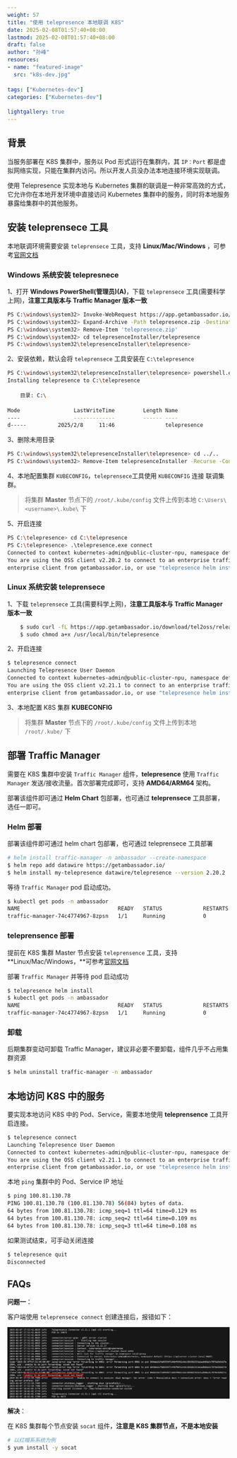 ```yaml
---
weight: 57
title: "使用 telepresence 本地联调 K8S"
date: 2025-02-08T01:57:40+08:00
lastmod: 2025-02-08T01:57:40+08:00
draft: false
author: "孙峰"
resources:
- name: "featured-image"
  src: "k8s-dev.jpg"

tags: ["Kubernetes-dev"]
categories: ["Kubernetes-dev"]

lightgallery: true
---
```


## 背景

当服务部署在 K8S 集群中，服务以 Pod 形式运行在集群内，其 `IP：Port` 都是虚拟网络实现，只能在集群内访问。所以开发人员没办法本地连接环境实现联调。

使用 Telepresence 实现本地与 Kubernetes 集群的联调是一种非常高效的方式，它允许你在本地开发环境中直接访问 Kubernetes 集群中的服务，同时将本地服务暴露给集群中的其他服务。

## 安装 teleprensece 工具

本地联调环境需要安装 `teleprensece` 工具，支持 **Linux/Mac/Windows** ，可参考[官网文档](https://www.telepresence.io/docs/install/client)

### Windows 系统安装 telepresnece

1、打开 **Windows PowerShell(管理员)(A)**，下载 `teleprensece` 工具(需要科学上网)，**注意工具版本与 Traffic Manager 版本一致**

```bash
PS C:\windows\system32> Invoke-WebRequest https://app.getambassador.io/download/tel2oss/releases/download/v2.20.2/telepresence-windows-amd64.zip -OutFile telepresence.zip
PS C:\windows\system32> Expand-Archive -Path telepresence.zip -DestinationPath telepresenceInstaller/telepresence
PS C:\windows\system32> Remove-Item 'telepresence.zip'
PS C:\windows\system32> cd telepresenceInstaller/telepresence
PS C:\windows\system32\telepresenceInstaller\telepresence>
```

2、安装依赖，默认会将 `teleprensece` 工具安装在 `C:\telepresence`

```bash
PS C:\windows\system32\telepresenceInstaller\telepresence> powershell.exe -ExecutionPolicy bypass -c " . '.\install-telepresence.ps1';"
Installing telepresence to C:\telepresence

    目录: C:\

Mode                 LastWriteTime         Length Name
----                 -------------         ------ ----
d-----          2025/2/8     11:46                telepresence
```

3、删除未用目录

```bash
PS C:\windows\system32\telepresenceInstaller\telepresence> cd ../..
PS C:\windows\system32> Remove-Item telepresenceInstaller -Recurse -Confirm:$false -Force
```

4、本地配置集群 `KUBECONFIG`，`teleprensece`工具使用 `KUBECONFIG` 连接 联调集群。

> 将集群 **Master** 节点下的 `/root/.kube/config` 文件上传到本地 `C:\Users\<username>\.kube\` 下
>

5、开启连接

```bash
PS C:\telepresence> cd C:\telepresence
PS C:\telepresence> .\telepresence.exe connect
Connected to context kubernetes-admin@public-cluster-npu, namespace default (https://172.30.209.233:6443)
You are using the OSS client v2.20.2 to connect to an enterprise traffic manager v2.20.2. Please consider installing an
enterprise client from getambassador.io, or use "telepresence helm install" to install an OSS traffic-manager
```

### Linux 系统安装 teleprensece

1、下载 `teleprensece` 工具(需要科学上网)，**注意工具版本与 Traffic Manager 版本一致**

```bash
	$ sudo curl -fL https://app.getambassador.io/download/tel2oss/releases/download/v2.20.2/telepresence-linux-arm64 -o /usr/local/bin/telepresence
	$ sudo chmod a+x /usr/local/bin/telepresence
```

2、开启连接

```bash
$ telepresence connect
Launching Telepresence User Daemon
Connected to context kubernetes-admin@public-cluster-npu, namespace default (https://172.30.209.233:6443)
You are using the OSS client v2.21.1 to connect to an enterprise traffic manager v2.20.2. Please consider installing an
enterprise client from getambassador.io, or use "telepresence helm install" to install an OSS traffic-manager
```

3、本地配置 K8S 集群 **KUBECONFIG**

> 将集群 **Master** 节点下的 `/root/.kube/config` 文件上传到本地 `/root/.kube/` 下
>

## 部署 Traffic Manager

需要在 K8S 集群中安装 `Traffic Manager` 组件，**telepresence** 使用 `Traffic Manager` 发送/接收流量。首次部署完成即可，支持 **AMD64/ARM64** 架构。

部署该组件即可通过 **Helm Chart** 包部署，也可通过 **teleprensece** 工具部署，选任一即可。

### Helm 部署

部署该组件即可通过 helm chart 包部署，也可通过 teleprensece 工具部署

```bash
# helm install traffic-manager -n ambassador --create-namespace
$ helm repo add datawire https://getambassador.io/
$ helm install my-telepresence datawire/telepresence --version 2.20.2
```

等待 `Traffic Manager` pod 启动成功。

```bash
$ kubectl get pods -n ambassador
NAME                               READY   STATUS             RESTARTS   AGE
traffic-manager-74c4774967-8zpsn   1/1     Running            0          17h
```

### teleprensence 部署

提前在 K8S 集群 Master 节点安装 `teleprensence` 工具，支持 **Linux/Mac/Windows，**可参考[官网文档](https://www.telepresence.io/docs/install/client)

部署 `Traffic Manager` 并等待 pod 启动成功

```bash
$ telepresence helm install
$ kubectl get pods -n ambassador
NAME                               READY   STATUS             RESTARTS   AGE
traffic-manager-74c4774967-8zpsn   1/1     Running            0          17h
```

### 卸载

后期集群变动可卸载 Traffic Manager，建议非必要不要卸载，组件几乎不占用集群资源

```bash
$ helm uninstall traffic-manager -n ambassador
```

## 本地访问 K8S 中的服务

要实现本地访问 K8S 中的 Pod、Service，需要本地使用 **teleprensence** 工具开启连接。

```bash
$ telepresence connect
Launching Telepresence User Daemon
Connected to context kubernetes-admin@public-cluster-npu, namespace default (https://172.30.209.233:6443)
You are using the OSS client v2.21.1 to connect to an enterprise traffic manager v2.20.2. Please consider installing an
enterprise client from getambassador.io, or use "telepresence helm install" to install an OSS traffic-manager
```

本地 `ping` 集群中的 Pod、Service IP 地址

```bash
$ ping 100.81.130.78
PING 100.81.130.78 (100.81.130.78) 56(84) bytes of data.
64 bytes from 100.81.130.78: icmp_seq=1 ttl=64 time=0.129 ms
64 bytes from 100.81.130.78: icmp_seq=2 ttl=64 time=0.109 ms
64 bytes from 100.81.130.78: icmp_seq=3 ttl=64 time=0.108 ms
```

如果测试结束，可手动关闭连接

```bash
$ telepresence quit
Disconnected
```

## FAQs

**问题一**：

客户端使用 `teleprensece connect` 创建连接后，报错如下：

![image.png](teleprensence.png)

**解决**：

在 K8S 集群每个节点安装 `socat` 组件，**注意是 K8S 集群节点，不是本地安装**

```bash
# 以红帽系系统为例
$ yum install -y socat
```